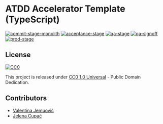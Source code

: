 # ATDD Accelerator Template (TypeScript)

[![commit-stage-monolith](https://github.com/optivem/atdd-accelerator-template-typescript/actions/workflows/commit-stage-monolith.yml/badge.svg)](https://github.com/optivem/atdd-accelerator-template-typescript/actions/workflows/commit-stage-monolith.yml)
[![acceptance-stage](https://github.com/optivem/atdd-accelerator-template-typescript/actions/workflows/acceptance-stage.yml/badge.svg)](https://github.com/optivem/atdd-accelerator-template-typescript/actions/workflows/acceptance-stage.yml)
[![qa-stage](https://github.com/optivem/atdd-accelerator-template-typescript/actions/workflows/qa-stage.yml/badge.svg)](https://github.com/optivem/atdd-accelerator-template-typescript/actions/workflows/qa-stage.yml)
[![qa-signoff](https://github.com/optivem/atdd-accelerator-template-typescript/actions/workflows/qa-signoff.yml/badge.svg)](https://github.com/optivem/atdd-accelerator-template-typescript/actions/workflows/qa-signoff.yml)
[![prod-stage](https://github.com/optivem/atdd-accelerator-template-typescript/actions/workflows/prod-stage.yml/badge.svg)](https://github.com/optivem/atdd-accelerator-template-typescript/actions/workflows/prod-stage.yml)

## License

[![CC0](https://img.shields.io/badge/License-CC0_1.0-lightgrey.svg)](http://creativecommons.org/publicdomain/cc0/1.0/)

This project is released under [CC0 1.0 Universal](https://creativecommons.org/publicdomain/cc0/1.0/) - Public Domain Dedication.

## Contributors

- [Valentina Jemuović](https://www.linkedin.com/in/valentinajemuovic/)
- [Jelena Cupać](https://www.linkedin.com/in/jelenacupac/)
